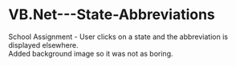 # VB.Net---State-Abbreviations
School Assignment - User clicks on a state and the abbreviation is displayed elsewhere.  
Added background image so it was not as boring.
